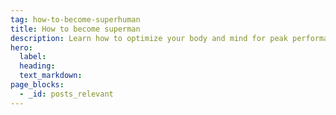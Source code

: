 ```yaml
---
tag: how-to-become-superhuman
title: How to become superman
description: Learn how to optimize your body and mind for peak performance.
hero:
  label:
  heading:
  text_markdown:
page_blocks:
  - _id: posts_relevant
---
```

